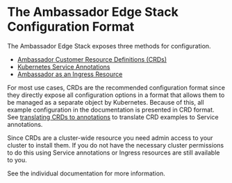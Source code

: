 # The Ambassador Edge Stack Configuration Format

The Ambassador Edge Stack exposes three methods for configuration.

- [Ambassador Customer Resource Definitions (CRDs)](/reference/core/crds)
- [Kubernetes Service Annotations](/reference/core/annotations)
- [Ambassador as an Ingress Resource](/reference/core/ingress-controller)

For most use cases, CRDs are the recommended configuration format since they directly expose all configuration options in a format that allows them to be managed as a separate object by Kubernetes. Because of this, all example configuration in the documentation is presented in CRD format. See [translating CRDs to annotations](/reference/core/annotations#crd-translation) to translate CRD examples to Service annotations.

Since CRDs are a cluster-wide resource you need admin access to your cluster to install them. If you do not have the necessary cluster permissions to do this using Service annotations or Ingress resources are still available to you.

See the individual documentation for more information.
